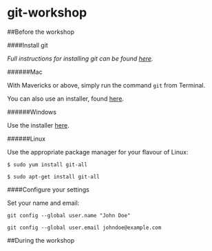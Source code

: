 # git-workshop

##Before the workshop

####Install git

*Full instructions for installing git can be found [here](https://git-scm.com/book/en/v2/Getting-Started-Installing-Git).*

######Mac

With Mavericks or above, simply run the command `git` from Terminal.

You can also use an installer, found [here](https://git-scm.com/download/mac).

######Windows

Use the installer [here](https://git-scm.com/download/win).

######Linux

Use the appropriate package manager for your flavour of Linux:

`$ sudo yum install git-all`

`$ sudo apt-get install git-all`

####Configure your settings

Set your name and email:

`git config --global user.name "John Doe"`

`git config --global user.email johndoe@example.com`

##During the workshop
